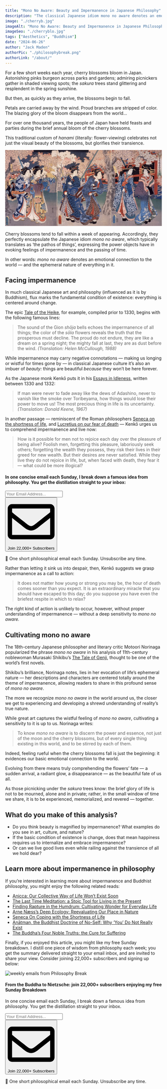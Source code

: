 ```yaml
---
title: "Mono No Aware: Beauty and Impermanence in Japanese Philosophy"
description: "The classical Japanese idiom mono no aware denotes an emotional connection to the world — and the ephemeral nature of everything in it."
image: "./cherryb.jpg"
imageAlt: "Mono No Aware: Beauty and Impermanence in Japanese Philosophy"
imageSeo: "./cherryblo.jpg"
tags: ["Aesthetics", "Buddhism"]
date: "2024-06-26"
author: "Jack Maden"
authorPic: "./philosophybreak.png"
authorLink: "/about/"
---
```


<span class="big-letter">F</span>or a few short weeks each year, cherry blossoms bloom in Japan. Astonishing pinks burgeon across parks and gardens; admiring picnickers gather in shaded viewing spots; the _sakura_ trees stand glittering and resplendent in the spring sunshine.

But then, as quickly as they arrive, the blossoms begin to fall.

Petals are carried away by the wind. Proud branches are stripped of color. The blazing glory of the bloom disappears from the world…

For over one thousand years, the people of Japan have held feasts and parties during the brief annual bloom of the cherry blossoms. 

This traditional custom of _hanami_ (literally: flower-viewing) celebrates not just the visual beauty of the blossoms, but glorifies their transience.

![Cherry Blossom in Full Bloom at Senso-ji Temple, by Utagawa Toyokuni Ⅲ (1786 - 1865)](./cherryblo.jpg "Cherry Blossom in Full Bloom at Senso-ji Temple, by Utagawa Toyokuni Ⅲ (1786 - 1865)")

Cherry blossoms tend to fall within a week of appearing. Accordingly, they perfectly encapsulate the Japanese idiom _mono no aware_, which typically translates as ‘the pathos of things’, expressing the power objects have in evoking feelings of impermanence and the passing of time.

In other words: _mono no aware_ denotes an emotional connection to the world — and the ephemeral nature of everything in it.

## Facing impermanence

<span class="big-letter">I</span>n much classical Japanese art and philosophy (influenced as it is by Buddhism), flux marks the fundamental condition of existence: everything is centered around change. 

The epic <a target="_blank" rel="noopener noreferrer sponsored" href="https://www.amazon.com/Tale-Heike-Penguin-Classics/dp/0143107267?&linkCode=ll1&tag=philosophybre-20&linkId=3507a85f2d90e5efd187fc9fd14b0c23&language=en_US&ref_=as_li_ss_tl">Tale of the Heike</a>, for example, compiled prior to 1330, begins with the following famous lines:

>The sound of the Gion _shōja_ bells echoes the impermanence of all things; the color of the _sōla_ flowers reveals the truth that the prosperous must decline. The proud do not endure, they are like a dream on a spring night; the mighty fall at last, they are as dust before the wind. _(Translation: Helen McCullough, 1988)_

While impermanence may carry negative connotations — making us longing or wistful for times gone by — in classical Japanese culture it’s also an imbuer of _beauty:_ things are beautiful _because_ they won’t be here forever.

As the Japanese monk Kenkō puts it in his <a target="_blank" rel="noopener noreferrer sponsored" href="https://www.amazon.com/Essays-Idleness-Hojoki-Penguin-Classics/dp/0141192100?&linkCode=ll1&tag=philosophybre-20&linkId=873d740bf87967724a178bd77f047775&language=en_US&ref_=as_li_ss_tl">Essays in Idleness</a>, written between 1330 and 1332:

>If man were never to fade away like the dews of Adashino, never to vanish like the smoke over Toribeyama, how things would lose their power to move us! The most precious thing in life is its uncertainty. _(Translation: Donald Keene, 1967)_

In another passage — reminiscent of the Roman philosophers [Seneca on the shortness of life](/articles/seneca-on-coping-with-the-shortness-of-life/), and [Lucretius on our fear of death](/articles/why-death-is-nothing-to-fear-lucretius-epicureanism/) — Kenkō urges us to comprehend impermanence and live now:

>How is it possible for men not to rejoice each day over the pleasure of being alive? Foolish men, forgetting this pleasure, laboriously seek others; forgetting the wealth they possess, they risk their lives in their greed for new wealth. But their desires are never satisfied. While they live they do not rejoice in life, but, when faced with death, they fear it — what could be more illogical?

<!--small subscribe-->
<div class="course-promo darkradial-background subscribe text-center">
    <h4>In one concise email each Sunday, I break down a famous idea from philosophy. You get the distillation straight to your inbox:</h4>
    <div class="small-pad-top">
        <form action="https://app.convertkit.com/forms/5812400/subscriptions" method="post" data-sv-form="5812400" data-uid="be0e52d3c0" data-format="inline" data-version="6" data-options="{&quot;settings&quot;:{&quot;after_subscribe&quot;:{&quot;action&quot;:&quot;message&quot;,&quot;success_message&quot;:&quot;Thank you, philosopher! Your welcome email will land in your inbox shortly.&quot;,&quot;redirect_url&quot;:&quot;https://philosophybreak.com/thank-you/&quot;},&quot;analytics&quot;:{&quot;google&quot;:null,&quot;fathom&quot;:null,&quot;facebook&quot;:null,&quot;segment&quot;:null,&quot;pinterest&quot;:null,&quot;sparkloop&quot;:null,&quot;googletagmanager&quot;:null},&quot;modal&quot;:{&quot;trigger&quot;:&quot;timer&quot;,&quot;scroll_percentage&quot;:null,&quot;timer&quot;:5,&quot;devices&quot;:&quot;all&quot;,&quot;show_once_every&quot;:15},&quot;powered_by&quot;:{&quot;show&quot;:false,&quot;url&quot;:&quot;https://convertkit.com/features/forms?utm_campaign=poweredby&amp;utm_content=form&amp;utm_medium=referral&amp;utm_source=dynamic&quot;},&quot;recaptcha&quot;:{&quot;enabled&quot;:false},&quot;return_visitor&quot;:{&quot;action&quot;:&quot;show&quot;,&quot;custom_content&quot;:&quot;&quot;},&quot;slide_in&quot;:{&quot;display_in&quot;:&quot;bottom_right&quot;,&quot;trigger&quot;:&quot;timer&quot;,&quot;scroll_percentage&quot;:null,&quot;timer&quot;:5,&quot;devices&quot;:&quot;all&quot;,&quot;show_once_every&quot;:15},&quot;sticky_bar&quot;:{&quot;display_in&quot;:&quot;top&quot;,&quot;trigger&quot;:&quot;timer&quot;,&quot;scroll_percentage&quot;:null,&quot;timer&quot;:5,&quot;devices&quot;:&quot;all&quot;,&quot;show_once_every&quot;:15}},&quot;version&quot;:&quot;6&quot;}" min-width="400 500 600 700 800">
        <div data-style="clean"><ul data-element="errors" data-group="alert"></ul><div data-element="fields" data-stacked="false">
            <div>
                <input name="email_address" aria-label="Your Email Address..." placeholder="Your Email Address..." required type="email" />
            </div>
            <button class="button primary" type="submit" data-element="submit"><div><div></div><div></div><div></div></div><span><svg xmlns="http://www.w3.org/2000/svg" viewBox="0 0 512 512"><path d="M464 64H48C21.49 64 0 85.49 0 112v288c0 26.51 21.49 48 48 48h416c26.51 0 48-21.49 48-48V112c0-26.51-21.49-48-48-48zm0 48v40.805c-22.422 18.259-58.168 46.651-134.587 106.49-16.841 13.247-50.201 45.072-73.413 44.701-23.208.375-56.579-31.459-73.413-44.701C106.18 199.465 70.425 171.067 48 152.805V112h416zM48 400V214.398c22.914 18.251 55.409 43.862 104.938 82.646 21.857 17.205 60.134 55.186 103.062 54.955 42.717.231 80.509-37.199 103.053-54.947 49.528-38.783 82.032-64.401 104.947-82.653V400H48z"/></svg>Join 22,000+ Subscribers</span></button>
            </div>
            </div>
        </form>
        <p class="tiny-mar-top no-mar-bottom review-font">💭 One short philosophical email each Sunday. Unsubscribe any time.</p>
    </div>
</div>

Rather than letting it sink us into despair, then, Kenkō suggests we grasp impermanence as a call to action:

>It does not matter how young or strong you may be, the hour of death comes sooner than you expect. It is an extraordinary miracle that you should have escaped to this day; do you suppose you have even the briefest respite in which to relax?

The right kind of action is unlikely to occur, however, without proper understanding of impermanence — without a deep sensitivity to _mono no aware._

## Cultivating mono no aware

<span class="big-letter">T</span>he 18th-century Japanese philosopher and literary critic Motoori Norinaga popularized the phrase _mono no aware_ in his analysis of 11th-century noblewoman Murasaki Shikibu’s <a target="_blank" rel="noopener noreferrer sponsored" href="https://www.amazon.com/Tale-Genji-Penguin-Classics-Deluxe/dp/014243714X?&linkCode=ll1&tag=philosophybre-20&linkId=b8f042505194fcd594d21d6bb987289c&language=en_US&ref_=as_li_ss_tl">The Tale of Genji</a>, thought to be one of the world’s first novels.

Shikibu’s brilliance, Norinaga notes, lies in her evocation of life’s ephemeral nature — her descriptions and characters are centered totally around the theme of impermanence, allowing readers to share in this profound sense of _mono no aware_. 

The more we recognize _mono no aware_ in the world around us, the closer we get to experiencing and developing a shrewd understanding of reality’s true nature.

While great art captures the wistful feeling of _mono no aware_, cultivating a sensitivity to it is up to us. Norinaga writes: 

>To know _mono no aware_ is to discern the power and essence, not just of the moon and the cherry blossoms, but of every single thing existing in this world, and to be stirred by each of them.

Indeed, feeling rueful when the cherry blossoms fall is just the beginning: it evidences our basic emotional connection to the world.

Evolving from there means truly comprehending the flowers’ fate — a sudden arrival, a radiant glow, a disappearance — as the beautiful fate of us all.

As those picnicking under the _sakura_ trees know: the brief glory of life is not to be mourned, alone and in private; rather, in the small window of time we share, it is to be experienced, memorialized, and revered — together.

## What do you make of this analysis?

- Do you think beauty is magnified by impermanence? What examples do you see in art, culture, and nature?
- If the basic condition of existence is change, does that mean happiness requires us to internalize and embrace impermanence?
- Or can we live good lives even while railing against the transience of all we hold dear?

## Learn more about impermanence in philosophy

<span class="big-letter">I</span>f you’re interested in learning more about impermanence and Buddhist philosophy, you might enjoy the following related reads:

- [Anicca: Our Collective Way of Life Won’t Exist Soon](/articles/anicca-our-collective-way-of-life-wont-exist-soon/)
- [The Last Time Meditation: a Stoic Tool for Living in the Present](/articles/the-last-time-meditation-a-stoic-tool-for-living-in-the-present/)
- [Finding Rapture in the Humdrum: Cultivating Wonder for Everyday Life](/articles/finding-rapture-in-the-humdrum-cultivating-wonder-for-everyday-life/)
- [Arne Næss’s Deep Ecology: Reevaluating Our Place in Nature](/articles/arne-naess-deep-ecology-reevaluating-our-place-in-nature/)
- [Seneca On Coping with the Shortness of Life](/articles/seneca-on-coping-with-the-shortness-of-life/)
- [Anātman, the Buddhist Doctrine of No-Self: Why ‘You’ Do Not Really Exist](/articles/anatman-buddhist-doctrine-of-no-self-why-you-do-not-really-exist/)
- [The Buddha’s Four Noble Truths: the Cure for Suffering](/articles/the-buddha-four-noble-truths-the-cure-for-suffering/)

Finally, if you enjoyed this article, you might like my free Sunday breakdown. I distill one piece of wisdom from philosophy each week; you get the summary delivered straight to your email inbox, and are invited to share your view. Consider joining 22,000+ subscribers and signing up below:

<!--big subscribe-->
<div class="course-promo darkradial-background subscribe text-center">
    <img src="/static/6313d50bc32799a6c869239128784c7b/e7f7a/weekly-break.webp" alt="weekly emails from Philosophy Break">
    <h4>From the Buddha to Nietzsche: join 22,000+ subscribers enjoying my free Sunday Breakdown</h4>
    <p class="small-grey-font no-mar-bottom">In one concise email each Sunday, I break down a famous idea from philosophy. You get the distillation straight to your inbox.</p>
    <div class="small-pad-top">
        <form action="https://app.convertkit.com/forms/5812400/subscriptions" method="post" data-sv-form="5812400" data-uid="be0e52d3c0" data-format="inline" data-version="6" data-options="{&quot;settings&quot;:{&quot;after_subscribe&quot;:{&quot;action&quot;:&quot;message&quot;,&quot;success_message&quot;:&quot;Thank you, philosopher! Your welcome email will land in your inbox shortly.&quot;,&quot;redirect_url&quot;:&quot;https://philosophybreak.com/thank-you/&quot;},&quot;analytics&quot;:{&quot;google&quot;:null,&quot;fathom&quot;:null,&quot;facebook&quot;:null,&quot;segment&quot;:null,&quot;pinterest&quot;:null,&quot;sparkloop&quot;:null,&quot;googletagmanager&quot;:null},&quot;modal&quot;:{&quot;trigger&quot;:&quot;timer&quot;,&quot;scroll_percentage&quot;:null,&quot;timer&quot;:5,&quot;devices&quot;:&quot;all&quot;,&quot;show_once_every&quot;:15},&quot;powered_by&quot;:{&quot;show&quot;:false,&quot;url&quot;:&quot;https://convertkit.com/features/forms?utm_campaign=poweredby&amp;utm_content=form&amp;utm_medium=referral&amp;utm_source=dynamic&quot;},&quot;recaptcha&quot;:{&quot;enabled&quot;:false},&quot;return_visitor&quot;:{&quot;action&quot;:&quot;show&quot;,&quot;custom_content&quot;:&quot;&quot;},&quot;slide_in&quot;:{&quot;display_in&quot;:&quot;bottom_right&quot;,&quot;trigger&quot;:&quot;timer&quot;,&quot;scroll_percentage&quot;:null,&quot;timer&quot;:5,&quot;devices&quot;:&quot;all&quot;,&quot;show_once_every&quot;:15},&quot;sticky_bar&quot;:{&quot;display_in&quot;:&quot;top&quot;,&quot;trigger&quot;:&quot;timer&quot;,&quot;scroll_percentage&quot;:null,&quot;timer&quot;:5,&quot;devices&quot;:&quot;all&quot;,&quot;show_once_every&quot;:15}},&quot;version&quot;:&quot;6&quot;}" min-width="400 500 600 700 800">
        <div data-style="clean"><ul data-element="errors" data-group="alert"></ul><div data-element="fields" data-stacked="false">
            <div>
                <input name="email_address" aria-label="Your Email Address..." placeholder="Your Email Address..." required type="email" />
            </div>
            <button class="button primary" type="submit" data-element="submit"><div><div></div><div></div><div></div></div><span><svg xmlns="http://www.w3.org/2000/svg" viewBox="0 0 512 512"><path d="M464 64H48C21.49 64 0 85.49 0 112v288c0 26.51 21.49 48 48 48h416c26.51 0 48-21.49 48-48V112c0-26.51-21.49-48-48-48zm0 48v40.805c-22.422 18.259-58.168 46.651-134.587 106.49-16.841 13.247-50.201 45.072-73.413 44.701-23.208.375-56.579-31.459-73.413-44.701C106.18 199.465 70.425 171.067 48 152.805V112h416zM48 400V214.398c22.914 18.251 55.409 43.862 104.938 82.646 21.857 17.205 60.134 55.186 103.062 54.955 42.717.231 80.509-37.199 103.053-54.947 49.528-38.783 82.032-64.401 104.947-82.653V400H48z"/></svg>Join 22,000+ Subscribers</span></button>
            </div>
            </div>
        </form>
        <p class="tiny-mar-top no-mar-bottom review-font">💭 One short philosophical email each Sunday. Unsubscribe any time.</p>
    </div>
</div>
</div>